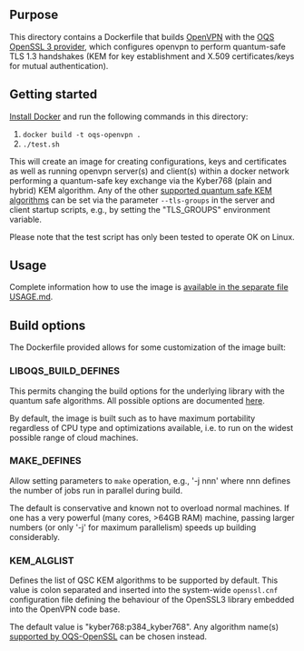 ## Purpose 

This directory contains a Dockerfile that builds [OpenVPN](https://openvpn.net) with the [OQS OpenSSL 3 provider](https://github.com/open-quantum-safe/oqs-provider), which configures openvpn to perform quantum-safe TLS 1.3 handshakes (KEM for key establishment and X.509 certificates/keys for mutual authentication).

## Getting started

[Install Docker](https://docs.docker.com/install) and run the following commands in this directory:

1. `docker build -t oqs-openvpn .` 
2. `./test.sh`

This will create an image for creating configurations, keys and certificates as well as running openvpn server(s) and client(s) within a docker network performing a quantum-safe key exchange via the Kyber768 (plain and hybrid) KEM algorithm. Any of the other [supported quantum safe KEM algorithms](https://github.com/open-quantum-safe/oqs-provider#algorithms) can be set via the parameter `--tls-groups` in the server and client startup scripts, e.g., by setting the "TLS_GROUPS" environment variable.

Please note that the test script has only been tested to operate OK on Linux.


## Usage

Complete information how to use the image is [available in the separate file USAGE.md](USAGE.md).

## Build options

The Dockerfile provided allows for some customization of the image built:

### LIBOQS_BUILD_DEFINES

This permits changing the build options for the underlying library with the quantum safe algorithms. All possible options are documented [here](https://github.com/open-quantum-safe/liboqs/wiki/Customizing-liboqs).

By default, the image is built such as to have maximum portability regardless of CPU type and optimizations available, i.e. to run on the widest possible range of cloud machines.

### MAKE_DEFINES

Allow setting parameters to `make` operation, e.g., '-j nnn' where nnn defines the number of jobs run in parallel during build.

The default is conservative and known not to overload normal machines. If one has a very powerful (many cores, >64GB RAM) machine, passing larger numbers (or only '-j' for maximum parallelism) speeds up building considerably.

### KEM_ALGLIST

Defines the list of QSC KEM algorithms to be supported by default. This value is colon separated and inserted into the system-wide `openssl.cnf` configuration file defining the behaviour of the OpenSSL3 library embedded into the OpenVPN code base.

The default value is "kyber768:p384_kyber768". Any algorithm name(s) [supported by OQS-OpenSSL](https://github.com/open-quantum-safe/openssl/tree/OQS-OpenSSL_1_1_1-stable#key-exchange) can be chosen instead.
